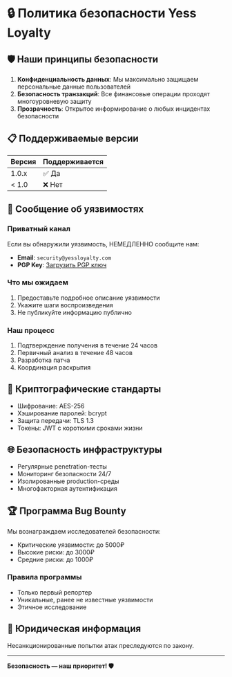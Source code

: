 # 🔒 Политика безопасности Yess Loyalty

## 🛡 Наши принципы безопасности

1. **Конфиденциальность данных**: Мы максимально защищаем персональные данные пользователей
2. **Безопасность транзакций**: Все финансовые операции проходят многоуровневую защиту
3. **Прозрачность**: Открытое информирование о любых инцидентах безопасности

## 📋 Поддерживаемые версии

| Версия | Поддерживается |
|--------|----------------|
| 1.0.x  | ✅ Да          |
| < 1.0  | ❌ Нет         |

## 🚨 Сообщение об уязвимостях

### Приватный канал

Если вы обнаружили уязвимость, НЕМЕДЛЕННО сообщите нам:

- **Email**: `security@yessloyalty.com`
- **PGP Key**: [Загрузить PGP ключ](security-pgp-key.asc)

### Что мы ожидаем

1. Предоставьте подробное описание уязвимости
2. Укажите шаги воспроизведения
3. Не публикуйте информацию публично

### Наш процесс

1. Подтверждение получения в течение 24 часов
2. Первичный анализ в течение 48 часов
3. Разработка патча
4. Координация раскрытия

## 🔐 Криптографические стандарты

- Шифрование: AES-256
- Хэширование паролей: bcrypt
- Защита передачи: TLS 1.3
- Токены: JWT с короткими сроками жизни

## 🌐 Безопасность инфраструктуры

- Регулярные penetration-тесты
- Мониторинг безопасности 24/7
- Изолированные production-среды
- Многофакторная аутентификация

## 🏆 Программа Bug Bounty

Мы вознаграждаем исследователей безопасности:

- Критические уязвимости: до 5000₽
- Высокие риски: до 3000₽
- Средние риски: до 1000₽

### Правила программы

- Только первый репортер
- Уникальные, ранее не известные уязвимости
- Этичное исследование

## 📄 Юридическая информация

Несанкционированные попытки атак преследуются по закону.

---

**Безопасность — наш приоритет! 🛡️**
